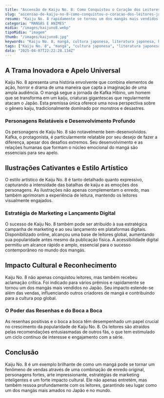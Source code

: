 ```yaml
---
title: "Ascensão de Kaiju No. 8: Como Conquistou o Coração dos Leitores Japoneses"
slug: "ascensao-de-kaiju-no-8-como-conquistou-o-coracao-dos-leitores-japoneses"
resumo: "Kaiju No. 8 rapidamente se tornou um dos mangás mais vendidos no Japão. Explore as razões por trás do sucesso fenomenal deste mangá, desde seu enredo inovador e personagens cativantes até o marketing estratégico e o timing perfeito de seu lançamento."
categoria: "MANGÁS E ANIMES"
midia: "/images/kaijuno8.webp"
tipoMidia: "imagem"
thumb: "/images/kaijuno8.jpg"
keywords: "Kaiju No. 8, mangá, cultura japonesa, literatura japonesa, histórias em quadrinhos, best-seller, arte japonesa, entretenimento"
tags: ["Kaiju No. 8", "mangá", "cultura japonesa", "literatura japonesa", "histórias em quadrinhos", "best-seller", "arte japonesa", "entretenimento"]
data: "2025-04-07T22:22:28.134Z"
---
```


## A Trama Inovadora e Apelo Universal

Kaiju No. 8 apresenta uma história envolvente que combina elementos de ação, horror e drama de uma maneira que capta a imaginação de uma ampla audiência. O mangá segue a jornada de Kafka Hibino, um homem que se transforma em um kaiju, criaturas gigantescas que regularmente atacam o Japão. Esta premissa única oferece uma nova perspectiva sobre o gênero kaiju, tradicionalmente dominado por monstros e desastres.

### Personagens Relatáveis e Desenvolvimento Profundo

Os personagens de Kaiju No. 8 são notavelmente bem-desenvolvidos. Kafka, o protagonista, é particularmente relatable por seu desejo de fazer a diferença, apesar dos desafios extremos. Seu desenvolvimento e as relações humanas que formam o núcleo emocional do mangá são essenciais para seu apelo.

## Ilustrações Cativantes e Estilo Artístico

O estilo artístico de Kaiju No. 8 é tanto detalhado quanto expressivo, capturando a intensidade das batalhas de kaiju e as emoções dos personagens. As ilustrações não apenas complementam o enredo, mas também aprimoram a experiência de leitura, mantendo os leitores visualmente engajados.

### Estratégia de Marketing e Lançamento Digital

O sucesso de Kaiju No. 8 também pode ser atribuído à sua estratégica campanha de marketing e ao seu lançamento em plataformas digitais. Disponibilizado online, alcançou uma base de leitores global, aumentando sua popularidade antes mesmo da publicação física. A acessibilidade digital permitiu um alcance rápido e amplo, essencial para o sucesso contemporâneo no mundo dos mangás.

## Impacto Cultural e Reconhecimento

Kaiju No. 8 não apenas conquistou leitores, mas também recebeu aclamação crítica. Foi indicado para vários prêmios e rapidamente se tornou um dos mangás mais vendidos no Japão. Seu impacto estende-se além das vendas, influenciando outros criadores de mangá e contribuindo para a cultura pop global.

### O Poder das Resenhas e do Boca a Boca

As resenhas positivas e o boca a boca têm desempenhado um papel crucial no crescimento da popularidade de Kaiju No. 8. Os leitores são atraídos pelas recomendações entusiasmadas de outros fãs, o que tem estimulado um ciclo contínuo de interesse e engajamento com a série.

## Conclusão

Kaiju No. 8 é um exemplo brilhante de como um mangá pode se tornar um fenômeno de vendas através de uma combinação de enredo original, personagens fortes, arte impressionante, estratégias de marketing inteligentes e um forte impacto cultural. Ele não apenas entretém, mas também ressoa profundamente com os leitores, garantindo seu lugar como um dos mangás mais amados no Japão e no mundo.